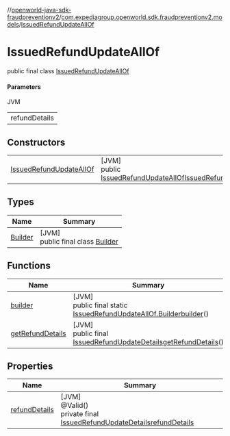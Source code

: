 //[openworld-java-sdk-fraudpreventionv2](../../../index.md)/[com.expediagroup.openworld.sdk.fraudpreventionv2.models](../index.md)/[IssuedRefundUpdateAllOf](index.md)

# IssuedRefundUpdateAllOf

public final class [IssuedRefundUpdateAllOf](index.md)

#### Parameters

JVM

| |
|---|
| refundDetails |

## Constructors

| | |
|---|---|
| [IssuedRefundUpdateAllOf](-issued-refund-update-all-of.md) | [JVM]<br>public [IssuedRefundUpdateAllOf](index.md)[IssuedRefundUpdateAllOf](-issued-refund-update-all-of.md)([IssuedRefundUpdateDetails](../-issued-refund-update-details/index.md)refundDetails) |

## Types

| Name | Summary |
|---|---|
| [Builder](-builder/index.md) | [JVM]<br>public final class [Builder](-builder/index.md) |

## Functions

| Name | Summary |
|---|---|
| [builder](builder.md) | [JVM]<br>public final static [IssuedRefundUpdateAllOf.Builder](-builder/index.md)[builder](builder.md)() |
| [getRefundDetails](get-refund-details.md) | [JVM]<br>public final [IssuedRefundUpdateDetails](../-issued-refund-update-details/index.md)[getRefundDetails](get-refund-details.md)() |

## Properties

| Name | Summary |
|---|---|
| [refundDetails](index.md#-1620675603%2FProperties%2F-1883119931) | [JVM]<br>@Valid()<br>private final [IssuedRefundUpdateDetails](../-issued-refund-update-details/index.md)[refundDetails](index.md#-1620675603%2FProperties%2F-1883119931) |
